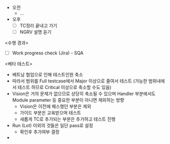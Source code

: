 - 오전
	- ...
- 오후
	- [ ] TC정리 끝내고 가기
	- [ ] NGRV 설명 듣기

<수행 경과>
- [ ] Work progress check (Jira) - SQA

<베타 테스트>
- 베트남 협업으로 인해 테스트인원 축소
- 따라서 범위를 Full testcase에서 Major 이상으로 줄여서 테스트 (가능한 범위내에서 테스트 하므로 Critical 이상으로 축소할 수도 있음)
- Vision은 거의 문제가 없으므로 상당히 축소될 수 있으며 Handler 부분에서도 Module parameter 등 중요한 부분이 아니면 제외하는 방향
	- Vision은 이전에 패스했던 부분은 제외
	- 가이드 부분은 교육받으며 테스트
	- 새롭게 TC로 추가되는 부분은 추가하고 테스트 진행
- Run (Lot) 이외의 것들은 일단 pass로 설정
	- 확인후 추가여부 결정
- 